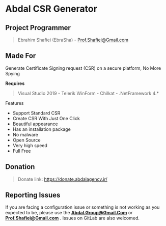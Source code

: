 # Abdal CSR Generator

## Project Programmer
> Ebrahim Shafiei (EbraSha) - Prof.Shafiei@Gmail.com

## Made For 

Generate Certificate Signing request (CSR) on a secure platform, No More Spying


**Requires**
> Visual Studio 2019 - Telerik WinForm - Chilkat - .NetFramework 4.*
>


Features

- Support Standard CSR 
- Create CSR With Just One Click
- Beautiful appearance
- Has an installation package
- No malware
- Open Source
- Very high speed
- Full Free

## Donation 
> Donate link: https://donate.abdalagency.ir/ 



## Reporting Issues

If you are facing a configuration issue or something is not working as you expected to be, please use the **Abdal.Group@Gmail.Com** or **Prof.Shafiei@Gmail.com** . Issues on GitLab are also welcomed.